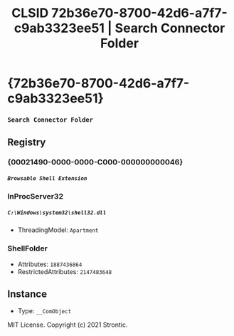 ﻿---
title: "CLSID 72b36e70-8700-42d6-a7f7-c9ab3323ee51 | Search Connector Folder"
excerpt: What is COM-Object CLSID 72b36e70-8700-42d6-a7f7-c9ab3323ee51?
---

# {72b36e70-8700-42d6-a7f7-c9ab3323ee51}

### `Search Connector Folder`

## Registry


### {00021490-0000-0000-C000-000000000046}

##### `Browsable Shell Extension`

### InProcServer32

##### `C:\Windows\system32\shell32.dll`
* ThreadingModel: `Apartment`

### ShellFolder

* Attributes: `1887436864`
* RestrictedAttributes: `2147483648`

## Instance

* Type: `__ComObject`

MIT License. Copyright (c) 2021 Strontic.


